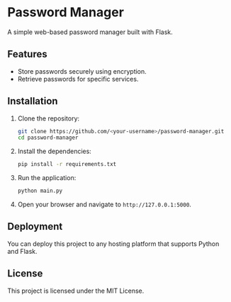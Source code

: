 # Password Manager

A simple web-based password manager built with Flask.

## Features
- Store passwords securely using encryption.
- Retrieve passwords for specific services.

## Installation
1. Clone the repository:
   ```bash
   git clone https://github.com/<your-username>/password-manager.git
   cd password-manager
   ```

2. Install the dependencies:
   ```bash
   pip install -r requirements.txt
   ```

3. Run the application:
   ```bash
   python main.py
   ```

4. Open your browser and navigate to `http://127.0.0.1:5000`.

## Deployment
You can deploy this project to any hosting platform that supports Python and Flask.

## License
This project is licensed under the MIT License.

